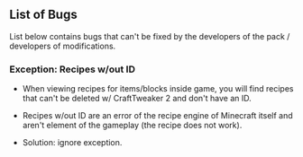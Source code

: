 ## List of Bugs

List below contains bugs that can't be fixed by the developers of the pack / developers of modifications.

### Exception: Recipes w/out ID

- When viewing recipes for items/blocks inside game, you will find recipes that can't be deleted w/ CraftTweaker 2 and don't have an ID.

- Recipes w/out ID are an error of the recipe engine of Minecraft itself and aren't element of the gameplay (the recipe does not work).

- Solution: ignore exception.